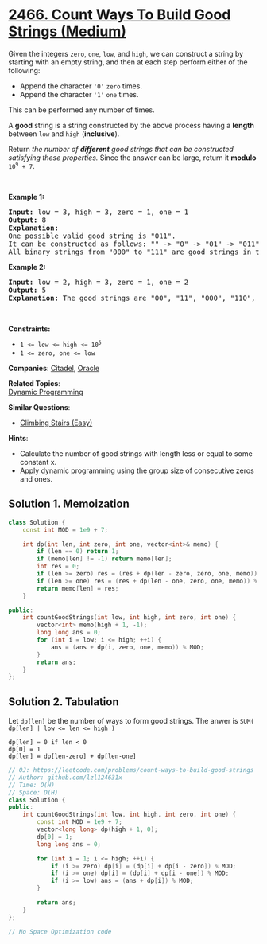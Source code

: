 # [2466. Count Ways To Build Good Strings (Medium)](https://leetcode.com/problems/count-ways-to-build-good-strings)

<p>Given the integers <code>zero</code>, <code>one</code>, <code>low</code>, and <code>high</code>, we can construct a string by starting with an empty string, and then at each step perform either of the following:</p>

<ul>
	<li>Append the character <code>&#39;0&#39;</code> <code>zero</code> times.</li>
	<li>Append the character <code>&#39;1&#39;</code> <code>one</code> times.</li>
</ul>

<p>This can be performed any number of times.</p>

<p>A <strong>good</strong> string is a string constructed by the above process having a <strong>length</strong> between <code>low</code> and <code>high</code> (<strong>inclusive</strong>).</p>

<p>Return <em>the number of <strong>different</strong> good strings that can be constructed satisfying these properties.</em> Since the answer can be large, return it <strong>modulo</strong> <code>10<sup>9</sup> + 7</code>.</p>

<p>&nbsp;</p>
<p><strong class="example">Example 1:</strong></p>

<pre>
<strong>Input:</strong> low = 3, high = 3, zero = 1, one = 1
<strong>Output:</strong> 8
<strong>Explanation:</strong> 
One possible valid good string is &quot;011&quot;. 
It can be constructed as follows: &quot;&quot; -&gt; &quot;0&quot; -&gt; &quot;01&quot; -&gt; &quot;011&quot;. 
All binary strings from &quot;000&quot; to &quot;111&quot; are good strings in this example.
</pre>

<p><strong class="example">Example 2:</strong></p>

<pre>
<strong>Input:</strong> low = 2, high = 3, zero = 1, one = 2
<strong>Output:</strong> 5
<strong>Explanation:</strong> The good strings are &quot;00&quot;, &quot;11&quot;, &quot;000&quot;, &quot;110&quot;, and &quot;011&quot;.
</pre>

<p>&nbsp;</p>
<p><strong>Constraints:</strong></p>

<ul>
	<li><code>1 &lt;= low&nbsp;&lt;= high&nbsp;&lt;= 10<sup>5</sup></code></li>
	<li><code>1 &lt;= zero, one &lt;= low</code></li>
</ul>


**Companies**:
[Citadel](https://leetcode.com/company/citadel), [Oracle](https://leetcode.com/company/oracle)

**Related Topics**:  
[Dynamic Programming](https://leetcode.com/tag/dynamic-programming)

**Similar Questions**:
* [Climbing Stairs (Easy)](https://leetcode.com/problems/climbing-stairs)

**Hints**:
* Calculate the number of good strings with length less or equal to some constant x.
* Apply dynamic programming using the group size of consecutive zeros and ones.

## Solution 1. Memoization
```cpp
class Solution {
    const int MOD = 1e9 + 7;

    int dp(int len, int zero, int one, vector<int>& memo) {
        if (len == 0) return 1;
        if (memo[len] != -1) return memo[len];
        int res = 0;
        if (len >= zero) res = (res + dp(len - zero, zero, one, memo)) % MOD;
        if (len >= one) res = (res + dp(len - one, zero, one, memo)) % MOD;
        return memo[len] = res;
    }

public:
    int countGoodStrings(int low, int high, int zero, int one) {
        vector<int> memo(high + 1, -1);
        long long ans = 0;
        for (int i = low; i <= high; ++i) {
            ans = (ans + dp(i, zero, one, memo)) % MOD;
        }
        return ans;
    }
};
```

## Solution 2. Tabulation

Let `dp[len]` be the number of ways to form good strings. The anwer is `SUM( dp[len] | low <= len <= high )`

```
dp[len] = 0 if len < 0
dp[0] = 1
dp[len] = dp[len-zero] + dp[len-one]
```
```cpp
// OJ: https://leetcode.com/problems/count-ways-to-build-good-strings
// Author: github.com/lzl124631x
// Time: O(H)
// Space: O(H)
class Solution {
public:
    int countGoodStrings(int low, int high, int zero, int one) {
        const int MOD = 1e9 + 7;
        vector<long long> dp(high + 1, 0);
        dp[0] = 1;
        long long ans = 0;

        for (int i = 1; i <= high; ++i) {
            if (i >= zero) dp[i] = (dp[i] + dp[i - zero]) % MOD;
            if (i >= one) dp[i] = (dp[i] + dp[i - one]) % MOD;
            if (i >= low) ans = (ans + dp[i]) % MOD;
        }

        return ans;
    }
};

// No Space Optimization code
```
